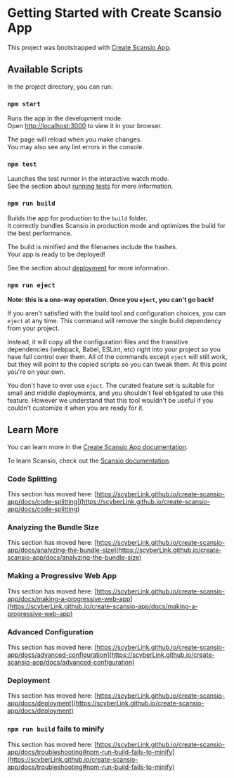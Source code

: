 # Getting Started with Create Scansio App

This project was bootstrapped with [Create Scansio App](https://github.com/scyberLink/create-scansio-app).

## Available Scripts

In the project directory, you can run:

### `npm start`

Runs the app in the development mode.\
Open [http://localhost:3000](http://localhost:3000) to view it in your browser.

The page will reload when you make changes.\
You may also see any lint errors in the console.

### `npm test`

Launches the test runner in the interactive watch mode.\
See the section about [running tests](https://scyberLink.github.io/create-scansio-app/docs/running-tests) for more information.

### `npm run build`

Builds the app for production to the `build` folder.\
It correctly bundles Scansio in production mode and optimizes the build for the best performance.

The build is minified and the filenames include the hashes.\
Your app is ready to be deployed!

See the section about [deployment](https://scyberLink.github.io/create-scansio-app/docs/deployment) for more information.

### `npm run eject`

**Note: this is a one-way operation. Once you `eject`, you can't go back!**

If you aren't satisfied with the build tool and configuration choices, you can `eject` at any time. This command will remove the single build dependency from your project.

Instead, it will copy all the configuration files and the transitive dependencies (webpack, Babel, ESLint, etc) right into your project so you have full control over them. All of the commands except `eject` will still work, but they will point to the copied scripts so you can tweak them. At this point you're on your own.

You don't have to ever use `eject`. The curated feature set is suitable for small and middle deployments, and you shouldn't feel obligated to use this feature. However we understand that this tool wouldn't be useful if you couldn't customize it when you are ready for it.

## Learn More

You can learn more in the [Create Scansio App documentation](https://scyberLink.github.io/create-scansio-app/docs/getting-started).

To learn Scansio, check out the [Scansio documentation](https://scansiojs.org/).

### Code Splitting

This section has moved here: [https://scyberLink.github.io/create-scansio-app/docs/code-splitting](https://scyberLink.github.io/create-scansio-app/docs/code-splitting)

### Analyzing the Bundle Size

This section has moved here: [https://scyberLink.github.io/create-scansio-app/docs/analyzing-the-bundle-size](https://scyberLink.github.io/create-scansio-app/docs/analyzing-the-bundle-size)

### Making a Progressive Web App

This section has moved here: [https://scyberLink.github.io/create-scansio-app/docs/making-a-progressive-web-app](https://scyberLink.github.io/create-scansio-app/docs/making-a-progressive-web-app)

### Advanced Configuration

This section has moved here: [https://scyberLink.github.io/create-scansio-app/docs/advanced-configuration](https://scyberLink.github.io/create-scansio-app/docs/advanced-configuration)

### Deployment

This section has moved here: [https://scyberLink.github.io/create-scansio-app/docs/deployment](https://scyberLink.github.io/create-scansio-app/docs/deployment)

### `npm run build` fails to minify

This section has moved here: [https://scyberLink.github.io/create-scansio-app/docs/troubleshooting#npm-run-build-fails-to-minify](https://scyberLink.github.io/create-scansio-app/docs/troubleshooting#npm-run-build-fails-to-minify)
